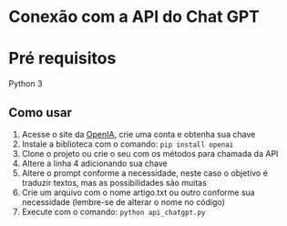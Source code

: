 # Conexão com a API do Chat GPT
# Pré requisitos
Python 3

## Como usar
1. Acesse o site da [OpenIA](https://openai.com/), crie uma conta e obtenha sua chave
2. Instale a biblioteca com o comando: `pip install openai`
3. Clone o projeto ou crie o seu com os métodos para chamada da API
4. Altere a linha 4 adicionando sua chave
5. Altere o prompt conforme a necessidade, neste caso o objetivo é traduzir textos, mas as possibilidades são muitas
6. Crie um arquivo com o nome artigo.txt ou outro conforme sua necessidade (lembre-se de alterar o nome no código)
7. Execute com o comando: `python api_chatgpt.py`
